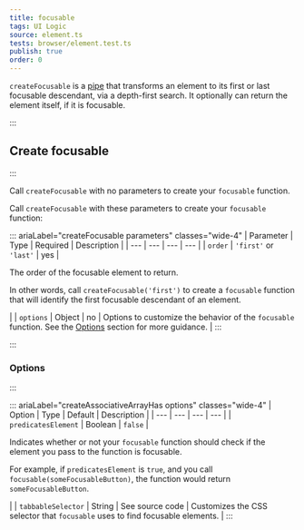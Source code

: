 ```yaml
---
title: focusable
tags: UI Logic
source: element.ts
tests: browser/element.test.ts
publish: true
order: 0
---
```


`createFocusable` is a [pipe](/docs/logic/pipes-overview) that transforms an element to its first or last focusable descendant, via a depth-first search. It optionally can return the element itself, if it is focusable.


:::
## Create focusable
:::

Call `createFocusable` with no parameters to create your `focusable` function.

Call `createFocusable` with these parameters to create your `focusable` function:

::: ariaLabel="createFocusable parameters" classes="wide-4"
| Parameter | Type | Required | Description |
| --- | --- | --- | --- |
| `order` | `'first'` or `'last'` | yes | <p>The order of the focusable element to return.</p><p>In other words, call `createFocusable('first')` to create a `focusable` function that will identify the first focusable descendant of an element.</p> |
| `options` | Object | no | Options to customize the behavior of the `focusable` function. See the [Options](#options) section for more guidance. |
:::


:::
### Options
:::

::: ariaLabel="createAssociativeArrayHas options" classes="wide-4"
| Option | Type | Default | Description |
| --- | --- | --- | --- |
| `predicatesElement` | Boolean | `false` | <p>Indicates whether or not your `focusable` function should check if the element you pass to the function is focusable.</p><p>For example, if `predicatesElement` is `true`, and you call `focusable(someFocusableButton)`, the function would return `someFocusableButton`.</p> |
| `tabbableSelector` | String | See source code | Customizes the CSS selector that `focusable` uses to find focusable elements. |
:::

